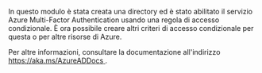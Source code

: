 In questo modulo è stata creata una directory ed è stato abilitato il servizio Azure Multi-Factor Authentication usando una regola di accesso condizionale. È ora possibile creare altri criteri di accesso condizionale per questa o per altre risorse di Azure.

Per altre informazioni, consultare la documentazione all'indirizzo [ https://aka.ms/AzureADDocs ](https://aka.ms/AzureADDocs).
